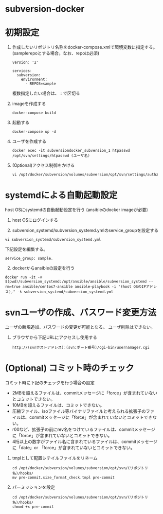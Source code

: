 subversion-docker
============================================================

初期設定
============================================================

1. 作成したいリポジトリ名称をdocker-compose.xmlで環境変数に指定する。
   (samplerepoとする場合。なお、repoは必須)

    ```
    version: '2'

    services:
      subversion:
        environment:
          - REPOS=sample
    ```

    複数指定したい場合は、 **:** で区切る

2. imageを作成する

    ```
    docker-compose build
    ```

3. 起動する

    ```
    docker-compose up -d
    ```

4. ユーザを作成する

    ```
    docker exec -it subversiondocker_subversion_1 htpasswd /opt/svn/settings/htpasswd (ユーザ名)
    ```

5. (Optional)アクセス制御をかける


    ```
    vi /opt/docker/subversion/volumes/subversion/opt/svn/settings/authz
    ```

systemdによる自動起動設定
============================================================
host OSにsystemdの自動起動設定を行う
(ansibleのdocker imageが必要)

1. host OSにログインする

2. subversion_systemd/subversion_systemd.ymlのservice_groupを設定する

  ``` shell
  vi subversion_systemd/subversion_systemd.yml
  ```

  下記設定を編集する。

  ```
  service_group: sample.
  ```

2. dockerからansibleの設定を行う

  ``` shell
  docker run -it -v $(pwd)/subversion_systemd:/opt/ansible/ansible/subversion_systemd --rm=true ansible/centos7-ansible ansible-playbook -i "(host OSのIPアドレス)," -k subversion_systemd/subversion_systemd.yml
  ```

svnユーザの作成、パスワード変更方法
============================================================

ユーザの新規追加、パスワードの変更が可能となる。
ユーザ削除はできない。

1. ブラウザから下記URLにアクセスし使用する

   ```
   http://(svnホストアドレス):(svn:ポート番号)/cgi-bin/usernamager.cgi
   ```

(Optional) コミット時のチェック
============================================================

コミット時に下記のチェックを行う場合の設定

- 2MBを超えるファイルは、commitメッセージに「force」が含まれていないとコミットできない。
- 10MBを超えるファイルは、コミットできない。
- 圧縮ファイル、isoファイル等バイナリファイルと考えられる拡張子のファイルは、commitメッセージに「force」が含まれていないとコミットできない。
- r00など、拡張子の前にrev名をつけているファイルは、commitメッセージに「force」が含まれていないとコミットできない。
- 4桁以上の数字がファイル名に含まれているファイルは、commitメッセージに「date」or 「force」が含まれていないとコミットできない。

1. tmplとして配置シテイルファイルをリネーム

    ```
    cd /opt/docker/subversion/volumes/subversion/opt/svn/(リポジトリ名)/hooks/
    mv pre-commit.size_format_check.tmpl pre-commit
    ```

2. パーミッションを設定
    ```
    cd /opt/docker/subversion/volumes/subversion/opt/svn/(リポジトリ名)/hooks/
    chmod +x pre-commit
    ```
